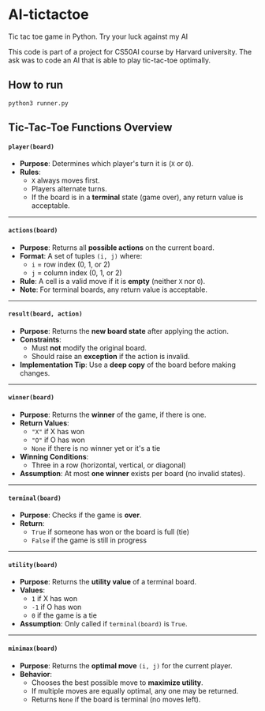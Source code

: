 # AI-tictactoe
Tic tac toe game in Python. Try your luck against my AI

This code is part of a project for CS50AI course by Harvard university. The ask was to code an AI that is able to play tic-tac-toe optimally. 

## How to run
`python3 runner.py`

## Tic-Tac-Toe Functions Overview

#### `player(board)`
- **Purpose**: Determines which player's turn it is (`X` or `O`).
- **Rules**:
  - `X` always moves first.
  - Players alternate turns.
  - If the board is in a **terminal** state (game over), any return value is acceptable.

---

#### `actions(board)`
- **Purpose**: Returns all **possible actions** on the current board.
- **Format**: A set of tuples `(i, j)` where:
  - `i` = row index (0, 1, or 2)
  - `j` = column index (0, 1, or 2)
- **Rule**: A cell is a valid move if it is **empty** (neither `X` nor `O`).
- **Note**: For terminal boards, any return value is acceptable.

---

#### `result(board, action)`
- **Purpose**: Returns the **new board state** after applying the action.
- **Constraints**:
  - Must **not** modify the original board.
  - Should raise an **exception** if the action is invalid.
- **Implementation Tip**: Use a **deep copy** of the board before making changes.

---

#### `winner(board)`
- **Purpose**: Returns the **winner** of the game, if there is one.
- **Return Values**:
  - `"X"` if X has won
  - `"O"` if O has won
  - `None` if there is no winner yet or it's a tie
- **Winning Conditions**:
  - Three in a row (horizontal, vertical, or diagonal)
- **Assumption**: At most **one winner** exists per board (no invalid states).

---

#### `terminal(board)`
- **Purpose**: Checks if the game is **over**.
- **Return**:
  - `True` if someone has won or the board is full (tie)
  - `False` if the game is still in progress

---

#### `utility(board)`
- **Purpose**: Returns the **utility value** of a terminal board.
- **Values**:
  - `1` if X has won
  - `-1` if O has won
  - `0` if the game is a tie
- **Assumption**: Only called if `terminal(board)` is `True`.

---

#### `minimax(board)`
- **Purpose**: Returns the **optimal move** `(i, j)` for the current player.
- **Behavior**:
  - Chooses the best possible move to **maximize utility**.
  - If multiple moves are equally optimal, any one may be returned.
  - Returns `None` if the board is terminal (no moves left).

